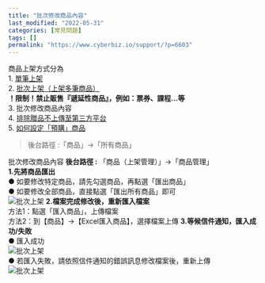 ```yaml
---
title: "批次修改商品內容"
last_modified: "2022-05-31"
categories: [常見問題]
tags: []
permalink: "https://www.cyberbiz.io/support/?p=6603"
---
```


商品上架方式分為  
1\. [單筆上架](https://www.cyberbiz.co/support/?p=7497)  
2\. [批次上架（上架多筆商品）](https://www.cyberbiz.co/support/?p=1960)  
**！限制！禁止販售『遞延性商品』，例如：票券、課程…等**  
3\. 批次修改商品內容  
4\. [排除贈品不上傳至第三方平台](https://www.cyberbiz.co/support/?p=6626)  
5\. [如何設定「預購」商品](https://www.cyberbiz.co/support/?p=1979)  

> 後台路徑 :「商品」→「所有商品」  
>

批次修改商品內容 **後台路徑 :** 「商品（上架管理）」→「商品管理」  
**1.先將商品匯出**  
● 如要修改特定商品，請先勾選商品，再點選「匯出商品」  
● 如要修改全部商品，直接點選「匯出所有商品」即可  
![批次上架](https://www.cyberbiz.co/support/wp-content/uploads/2020/07/批次上架7.png)
**2.檔案完成修改後，重新匯入檔案**  
方法1：點選「匯入商品」，上傳檔案  
方法2：到【商品】→【Excel匯入商品】，選擇檔案上傳 **3.等候信件通知，匯入成功/失敗**  
● 匯入成功  
![批次上架](https://www.cyberbiz.io/support/wp-content/uploads/批次修改商品內容01.png)  
● 若匯入失敗，請依照信件通知的錯誤訊息修改檔案後，重新上傳  
![批次上架](https://www.cyberbiz.io/support/wp-content/uploads/批次修改商品內容02.png)

